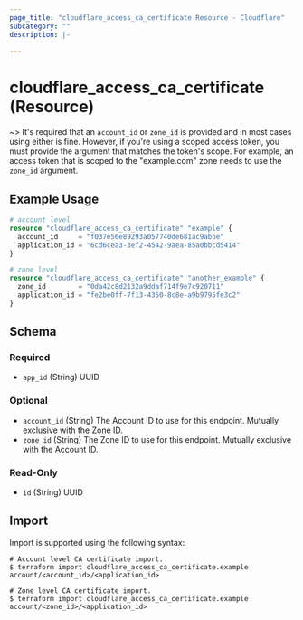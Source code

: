 ```yaml
---
page_title: "cloudflare_access_ca_certificate Resource - Cloudflare"
subcategory: ""
description: |-
  
---
```


# cloudflare_access_ca_certificate (Resource)



~> It's required that an `account_id` or `zone_id` is provided and in
   most cases using either is fine. However, if you're using a scoped
   access token, you must provide the argument that matches the token's
   scope. For example, an access token that is scoped to the "example.com"
   zone needs to use the `zone_id` argument.

## Example Usage

```terraform
# account level
resource "cloudflare_access_ca_certificate" "example" {
  account_id     = "f037e56e89293a057740de681ac9abbe"
  application_id = "6cd6cea3-3ef2-4542-9aea-85a0bbcd5414"
}

# zone level
resource "cloudflare_access_ca_certificate" "another_example" {
  zone_id        = "0da42c8d2132a9ddaf714f9e7c920711"
  application_id = "fe2be0ff-7f13-4350-8c8e-a9b9795fe3c2"
}
```
<!-- schema generated by tfplugindocs -->
## Schema

### Required

- `app_id` (String) UUID

### Optional

- `account_id` (String) The Account ID to use for this endpoint. Mutually exclusive with the Zone ID.
- `zone_id` (String) The Zone ID to use for this endpoint. Mutually exclusive with the Account ID.

### Read-Only

- `id` (String) UUID

## Import

Import is supported using the following syntax:

```shell
# Account level CA certificate import.
$ terraform import cloudflare_access_ca_certificate.example account/<account_id>/<application_id>

# Zone level CA certificate import.
$ terraform import cloudflare_access_ca_certificate.example account/<zone_id>/<application_id>
```
